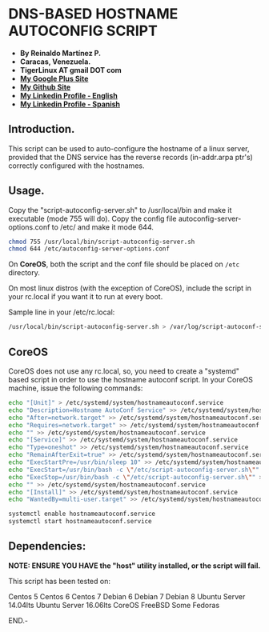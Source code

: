 # DNS-BASED HOSTNAME AUTOCONFIG SCRIPT

- **By Reinaldo Martínez P.**
- **Caracas, Venezuela.**
- **TigerLinux AT gmail DOT com**
- **[My Google Plus Site](https://plus.google.com/+ReinaldoMartinez)**
- **[My Github Site](https://github.com/tigerlinux)**
- **[My Linkedin Profile - English](https://ve.linkedin.com/in/tigerlinux/en)**
- **[My Linkedin Profile - Spanish](https://ve.linkedin.com/in/tigerlinux/es)**


## Introduction.

This script can be used to auto-configure the hostname of a linux server, provided that the DNS service has the reverse records (in-addr.arpa ptr's) correctly configured with the hostnames.


## Usage.

Copy the "script-autoconfig-server.sh" to /usr/local/bin and make it executable (mode 755 will do).
Copy the config file autoconfig-server-options.conf to /etc/ and make it mode 644.

```bash
chmod 755 /usr/local/bin/script-autoconfig-server.sh
chmod 644 /etc/autoconfig-server-options.conf
```

On **CoreOS**, both the script and the conf file should be placed on `/etc` directory.

On most linux distros (with the exception of CoreOS), include the script in your rc.local if you want it to run at every boot.

Sample line in your /etc/rc.local:

```bash
/usr/local/bin/script-autoconfig-server.sh > /var/log/script-autoconf-server-last-run.log
```

## CoreOS

CoreOS does not use any rc.local, so, you need to create a "systemd" based script in order to use the hostname autoconf script. In your CoreOS machine, issue the following commands:

```bash
echo "[Unit]" > /etc/systemd/system/hostnameautoconf.service
echo "Description=Hostname AutoConf Service" >> /etc/systemd/system/hostnameautoconf.service
echo "After=network.target" >> /etc/systemd/system/hostnameautoconf.service
echo "Requires=network.target" >> /etc/systemd/system/hostnameautoconf.service
echo "" >> /etc/systemd/system/hostnameautoconf.service
echo "[Service]" >> /etc/systemd/system/hostnameautoconf.service
echo "Type=oneshot" >> /etc/systemd/system/hostnameautoconf.service
echo "RemainAfterExit=true" >> /etc/systemd/system/hostnameautoconf.service
echo "ExecStartPre=/usr/bin/sleep 10" >> /etc/systemd/system/hostnameautoconf.service
echo "ExecStart=/usr/bin/bash -c \"/etc/script-autoconfig-server.sh\"" >> /etc/systemd/system/hostnameautoconf.service
echo "ExecStop=/usr/bin/bash -c \"/etc/script-autoconfig-server.sh\"" >> /etc/systemd/system/hostnameautoconf.service
echo "" >> /etc/systemd/system/hostnameautoconf.service
echo "[Install]" >> /etc/systemd/system/hostnameautoconf.service
echo "WantedBy=multi-user.target" >> /etc/systemd/system/hostnameautoconf.service

systemctl enable hostnameautoconf.service
systemctl start hostnameautoconf.service
```

## Dependencies:

**NOTE: ENSURE YOU HAVE the "host" utility installed, or the script will fail.**

This script has been tested on:

Centos 5
Centos 6
Centos 7
Debian 6
Debian 7
Debian 8
Ubuntu Server 14.04lts
Ubuntu Server 16.06lts
CoreOS
FreeBSD
Some Fedoras

END.-
